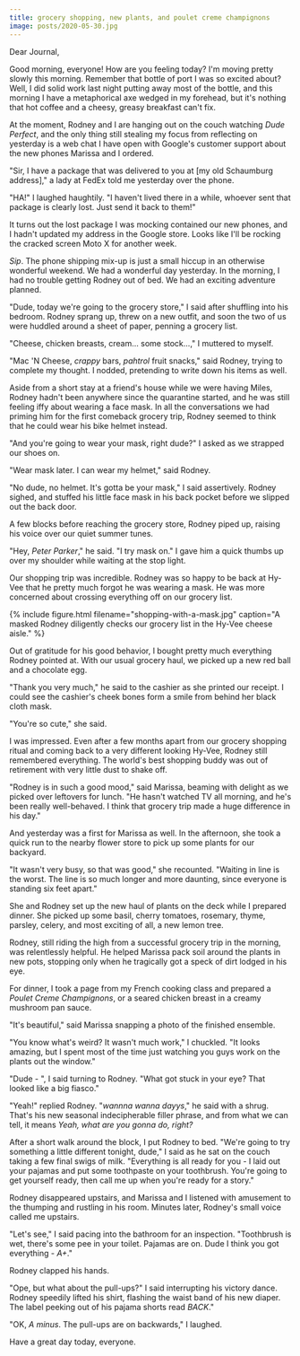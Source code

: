 ```yaml
---
title: grocery shopping, new plants, and poulet creme champignons
image: posts/2020-05-30.jpg
---
```


Dear Journal,

Good morning, everyone!  How are you feeling today?  I'm moving pretty
slowly this morning.  Remember that bottle of port I was so excited
about?  Well, I did solid work last night putting away most of the
bottle, and this morning I have a metaphorical axe wedged in my
forehead, but it's nothing that hot coffee and a cheesy, greasy
breakfast can't fix.

At the moment, Rodney and I are hanging out on the couch watching
_Dude Perfect_, and the only thing still stealing my focus from
reflecting on yesterday is a web chat I have open with Google's
customer support about the new phones Marissa and I ordered.

"Sir, I have a package that was delivered to you at [my old Schaumburg
address]," a lady at FedEx told me yesterday over the phone.

"HA!" I laughed haughtily.  "I haven't lived there in a while, whoever
sent that package is clearly lost.  Just send it back to them!"

It turns out the lost package I was mocking contained our new phones,
and I hadn't updated my address in the Google store.  Looks like I'll
be rocking the cracked screen Moto X for another week.

_Sip_.  The phone shipping mix-up is just a small hiccup in an
otherwise wonderful weekend.  We had a wonderful day yesterday.  In
the morning, I had no trouble getting Rodney out of bed.  We had an
exciting adventure planned.

"Dude, today we're going to the grocery store," I said after shuffling
into his bedroom.  Rodney sprang up, threw on a new outfit, and soon
the two of us were huddled around a sheet of paper, penning a grocery
list.

"Cheese, chicken breasts, cream... some stock...," I muttered to
myself.

"Mac 'N Cheese, _crappy_ bars, _pahtrol_ fruit snacks," said Rodney,
trying to complete my thought.  I nodded, pretending to write down his
items as well.

Aside from a short stay at a friend's house while we were having
Miles, Rodney hadn't been anywhere since the quarantine started, and
he was still feeling iffy about wearing a face mask.  In all the
conversations we had priming him for the first comeback grocery trip,
Rodney seemed to think that he could wear his bike helmet instead.

"And you're going to wear your mask, right dude?"  I asked as we
strapped our shoes on.

"Wear mask later.  I can wear my helmet," said Rodney.

"No dude, no helmet.  It's gotta be your mask," I said assertively.
Rodney sighed, and stuffed his little face mask in his back pocket
before we slipped out the back door.

A few blocks before reaching the grocery store, Rodney piped up,
raising his voice over our quiet summer tunes.

"Hey, _Peter Parker_," he said.  "I try mask on."  I gave him a quick
thumbs up over my shoulder while waiting at the stop light.

Our shopping trip was incredible.  Rodney was so happy to be back at
Hy-Vee that he pretty much forgot he was wearing a mask.  He was more
concerned about crossing everything off on our grocery list.

{% 
include figure.html 
filename="shopping-with-a-mask.jpg" 
caption="A masked Rodney diligently checks our grocery list in the Hy-Vee cheese aisle."
%}

Out of gratitude for his good behavior, I bought pretty much
everything Rodney pointed at.  With our usual grocery haul, we picked
up a new red ball and a chocolate egg.

"Thank you very much," he said to the cashier as she printed our
receipt.  I could see the cashier's cheek bones form a smile from
behind her black cloth mask.

"You're so cute," she said.

I was impressed.  Even after a few months apart from our grocery
shopping ritual and coming back to a very different looking Hy-Vee,
Rodney still remembered everything.  The world's best shopping buddy
was out of retirement with very little dust to shake off.

"Rodney is in such a good mood," said Marissa, beaming with delight as
we picked over leftovers for lunch.  "He hasn't watched TV all
morning, and he's been really well-behaved.  I think that grocery trip
made a huge difference in his day."

And yesterday was a first for Marissa as well.  In the afternoon, she
took a quick run to the nearby flower store to pick up some plants for
our backyard.

"It wasn't very busy, so that was good," she recounted.  "Waiting in
line is the worst.  The line is so much longer and more daunting,
since everyone is standing six feet apart."

She and Rodney set up the new haul of plants on the deck while I
prepared dinner.  She picked up some basil, cherry tomatoes, rosemary,
thyme, parsley, celery, and most exciting of all, a new lemon tree.

Rodney, still riding the high from a successful grocery trip in the
morning, was relentlessly helpful.  He helped Marissa pack soil around
the plants in new pots, stopping only when he tragically got a speck
of dirt lodged in his eye.

For dinner, I took a page from my French cooking class and prepared a
_Poulet Creme Champignons_, or a seared chicken breast in a creamy
mushroom pan sauce.

"It's beautiful," said Marissa snapping a photo of the finished
ensemble.

"You know what's weird?  It wasn't much work," I chuckled.  "It looks
amazing, but I spent most of the time just watching you guys work on
the plants out the window."

"Dude - ", I said turning to Rodney.  "What got stuck in your eye?
That looked like a big fiasco."

"Yeah!" replied Rodney.  "_wannna wanna dayys_," he said with a shrug.
That's his new seasonal indecipherable filler phrase, and from what we
can tell, it means _Yeah, what are you gonna do, right?_

After a short walk around the block, I put Rodney to bed.  "We're
going to try something a little different tonight, dude," I said as he
sat on the couch taking a few final swigs of milk.  "Everything is all
ready for you - I laid out your pajamas and put some toothpaste on
your toothbrush.  You're going to get yourself ready, then call me up
when you're ready for a story."

Rodney disappeared upstairs, and Marissa and I listened with amusement
to the thumping and rustling in his room.  Minutes later, Rodney's
small voice called me upstairs.

"Let's see," I said pacing into the bathroom for an inspection.
"Toothbrush is wet, there's some pee in your toilet.  Pajamas are on.
Dude I think you got everything - _A+_."

Rodney clapped his hands.

"Ope, but what about the pull-ups?" I said interrupting his victory
dance.  Rodney speedily lifted his shirt, flashing the waist band of
his new diaper.  The label peeking out of his pajama shorts read
_BACK_."

"OK, _A minus_.  The pull-ups are on backwards," I laughed.

Have a great day today, everyone.
